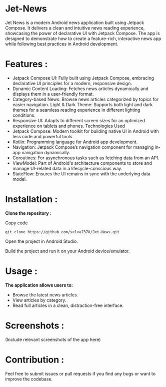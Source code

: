 # Jet-News
  Jet News is a modern Android news application built using Jetpack Compose. It delivers a clean and intuitive news reading experience, showcasing the power of declarative UI with Jetpack Compose. The app is designed to demonstrate how to create a feature-rich, interactive news app while following best practices in Android development.

# Features :
- Jetpack Compose UI: Fully built using Jetpack Compose, embracing declarative UI principles for a modern, responsive design.
- Dynamic Content Loading: Fetches news articles dynamically and displays them in a user-friendly format.
- Category-based News: Browse news articles categorized by topics for easier navigation.
Light & Dark Theme: Supports both light and dark themes for a seamless reading experience in different lighting conditions.
- Responsive UI: Adapts to different screen sizes for an optimized experience on tablets and phones.
Technologies Used
- Jetpack Compose: Modern toolkit for building native UI in Android with less code and powerful tools.
- Kotlin: Programming language for Android app development.
- Navigation: Jetpack Compose’s navigation component for managing in-app navigation dynamically.
- Coroutines: For asynchronous tasks such as fetching data from an API.
- ViewModel: Part of Android's architecture components to store and manage UI-related data in a lifecycle-conscious way.
- StateFlow: Ensures the UI remains in sync with the underlying data model.

# Installation :

**Clone the repository :**

Copy code
```
git clone https://github.com/selva7378/Jet-News.git
```
Open the project in Android Studio.

Build the project and run it on your Android device/emulator.

# Usage :
**The application allows users to:**

- Browse the latest news articles.
- View articles by category.
- Read full articles in a clean, distraction-free interface.
# Screenshots :
(Include relevant screenshots of the app here)

# Contribution :
Feel free to submit issues or pull requests if you find any bugs or want to improve the codebase.
